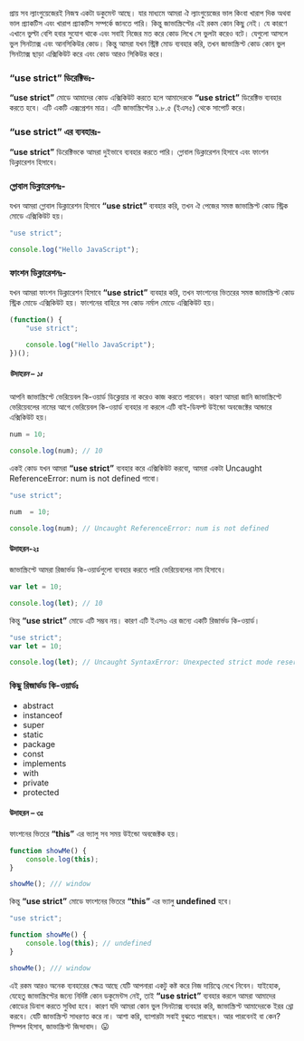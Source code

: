 প্রায় সব ল্যাংগুয়েজেরই নিজস্ব একটা ডকুমেন্ট আছে। যার মাধ্যমে আমরা ঐ ল্যাংগুয়েজের ভাল কিংবা খারাপ দিক অথবা ভাল প্র্যাকটিস এবং খারাপ প্র্যাকটিস সম্পর্কে জানতে পারি। কিন্তু জাভাস্ক্রিপ্টের এই রকম কোন কিছু নেই। যে কারণে এখানে ভুল্টা বেশি হবার সুযোগ থাকে এবং সবাই নিজের মত করে কোড লিখে সে ভুলটা করেও বটে। যেগুলো আসলে ভুল সিনট্যাক্স এবং আনসিকিউর কোড। কিন্তু আমরা যখন স্ট্রিক্ট মোড  ব্যবহার করি, তখন জাভাস্ক্রিপ্ট কোড কোন ভুল সিনট্যাক্স ছাড়া এক্সিকিউট করে এবং কোড আরও সিকিউর করে।

### “use strict” ডিরেক্টিভঃ-
**“use strict”** মোডে আমাদের কোড এক্সিকিউট করতে হলে আমাদেরকে **“use strict”** ডিরেক্টিভ ব্যবহার করতে হবে। এটি একটি এক্সপ্রেশন মাত্র। এটি জাভাস্ক্রিপ্টের ১.৮.৫ (ইএস৫) থেকে সাপোর্ট করে।

### “use strict” এর ব্যবহারঃ-
**“use strict”** ডিরেক্টিভকে আমরা দুইভাবে ব্যবহার করতে পারি। গ্লোবাল ডিক্লারেশন হিসাবে এবং ফাংশন ডিক্লারেশন হিসাবে।

### গ্লোবাল ডিক্লারেশনঃ-
যখন আমরা গ্লোবাল ডিক্লারেশন হিসাবে **“use strict”** ব্যবহার করি, তখন ঐ পেজের সমস্ত জাভাস্ক্রিপ্ট কোড স্ট্রিক মোডে এক্সিকিউট হয়।

```js
"use strict";

console.log("Hello JavaScript");
```

### ফাংশন ডিক্লারেশনঃ-
যখন আমরা ফাংশন ডিক্লারেশন হিসাবে **“use strict”** ব্যবহার করি, তখন ফাংশনের ভিতরের সমস্ত জাভাস্ক্রিপ্ট কোড স্ট্রিক মোডে এক্সিকিউট হয়। ফাংশনের বাহিরে সব কোড নর্মাল মোডে এক্সিকিউট হয়।

```js
(function() {
    "use strict";

    console.log("Hello JavaScript");
})();
```

##### উদাহরন – ১ঃ
আপনি জাভাস্ক্রিপ্টে ভেরিয়েবল কি-ওয়ার্ড ডিক্লেয়ার না করেও কাজ করতে পারবেন। কারণ আমরা জানি জাভাস্ক্রিপ্টে ভেরিয়েবলের নামের আগে ভেরিয়েবল কি-ওয়ার্ড ব্যবহার না করলে এটি বাই-ডিফল্ট উইন্ডো অবজেক্টের আন্ডারে এক্সিকিউট হয়।

```js
num = 10;

console.log(num); // 10
```

একই কোড যখন আমরা **“use strict”** ব্যবহার করে এক্সিকিউট করবো, আমরা একটা Uncaught ReferenceError: num is not defined পাবো।

```js
"use strict";

num  = 10;

console.log(num); // Uncaught ReferenceError: num is not defined
```

#### উদাহরন-২ঃ

জাভাস্ক্রিপ্টে আমরা রিজার্ভড কি-ওয়ার্ডগুলো ব্যবহার করতে পারি ভেরিয়েবলের নাম হিসাবে।

```js
var let = 10;

console.log(let); // 10
```

কিন্তু **“use strict”** মোডে এটি সম্ভব নয়। কারণ এটি ইএস৬ এর জন্যে একটি রিজার্ভড কি-ওয়ার্ড।

```js
"use strict";
var let = 10;

console.log(let); // Uncaught SyntaxError: Unexpected strict mode reserved word
```

### কিছু রিজার্ভড কি-ওয়ার্ডঃ

- abstract
- instanceof
- super
- static
- package
- const
- implements
- with
- private
- protected

#### উদাহরন – ৩ঃ
ফাংশনের ভিতরে **“this”** এর ভ্যালু সব সময় উইন্ডো অবজেক্টক হয়।

```js
function showMe() {
    console.log(this);
}

showMe(); /// window
```
কিন্তু **“use strict”** মোডে ফাংশনের ভিতরে **“this”** এর ভ্যালু **undefined** হবে।

```js
"use strict";

function showMe() {
    console.log(this); // undefined
}

showMe(); /// window
```

এই রকম আরও অনেক ব্যবহারের ক্ষেত্র আছে যেটি আপনারা একটু কষ্ট করে নিজ দায়িত্বে দেখে নিবেন। যাইহোক, যেহেতু জাভাস্ক্রিপ্টের জন্যে নির্দিষ্ট কোন ডকুমেন্টস নেই, তাই **“use strict”** ব্যবহার করলে আমরা আমাদের কোডের ডিবাগ করতে সুবিধা হবে। কারণ যদি আমরা কোন ভুল সিনট্যাক্স ব্যবহার করি, জাভাস্ক্রিপ্ট আমাদেরকে ইরর থ্রো করবে। যেটি জাভাস্ক্রিপ্ট সাধরণত করে না। আশা করি, ব্যাপারটা সবাই বুঝতে পারছেন। আর পারবেনই বা কেন? সিম্পল হিসাব, জাভাস্ক্রিপ্ট জিন্দাবাদ। 😛